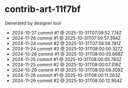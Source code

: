 # contrib-art-11f7bf
Generated by designer tool
- 2024-10-27 commit #1 @ 2025-10-31T07:59:52.774Z
- 2024-11-24 commit #1 @ 2025-10-31T07:59:57.394Z
- 2024-11-24 commit #2 @ 2025-10-31T07:59:58.781Z
- 2024-11-24 commit #3 @ 2025-10-31T08:00:00.327Z
- 2024-10-28 commit #1 @ 2025-10-31T08:00:03.668Z
- 2024-11-25 commit #1 @ 2025-10-31T08:00:05.783Z
- 2024-11-25 commit #2 @ 2025-10-31T08:00:07.316Z
- 2024-10-29 commit #1 @ 2025-10-31T08:00:09.309Z
- 2024-11-26 commit #1 @ 2025-10-31T08:00:11.263Z
- 2024-11-26 commit #2 @ 2025-10-31T08:00:12.954Z
